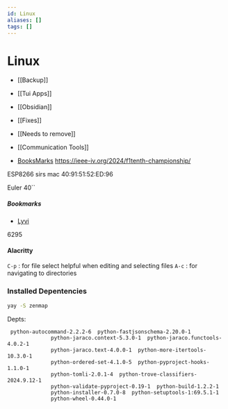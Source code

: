 ```yaml
---
id: Linux
aliases: []
tags: []
---
```


# Linux

- [[Backup]]
- [[Tui Apps]]
- [[Obsidian]]
- [[Fixes]]
- [[Needs to remove]]
- [[Communication Tools]]

- [BooksMarks](#bookmarks)
  https://ieee-iv.org/2024/f1tenth-championship/

ESP8266 sirs mac 40:91:51:52:ED:96

Euler 40``

##### Bookmarks

- [Lyvi](https://ok100.github.io/lyvi/)

6295

#### Alacritty

`C-p` : for file select helpful when editing and selecting files
`A-c` : for navigating to directories

### Installed Depentencies

```bash
yay -S zenmap
```

Depts:

```
 python-autocommand-2.2.2-6  python-fastjsonschema-2.20.0-1
              python-jaraco.context-5.3.0-1  python-jaraco.functools-4.0.2-1
              python-jaraco.text-4.0.0-1  python-more-itertools-10.3.0-1
              python-ordered-set-4.1.0-5  python-pyproject-hooks-1.1.0-1
              python-tomli-2.0.1-4  python-trove-classifiers-2024.9.12-1
              python-validate-pyproject-0.19-1  python-build-1.2.2-1
              python-installer-0.7.0-8  python-setuptools-1:69.5.1-1
              python-wheel-0.44.0-1

```
